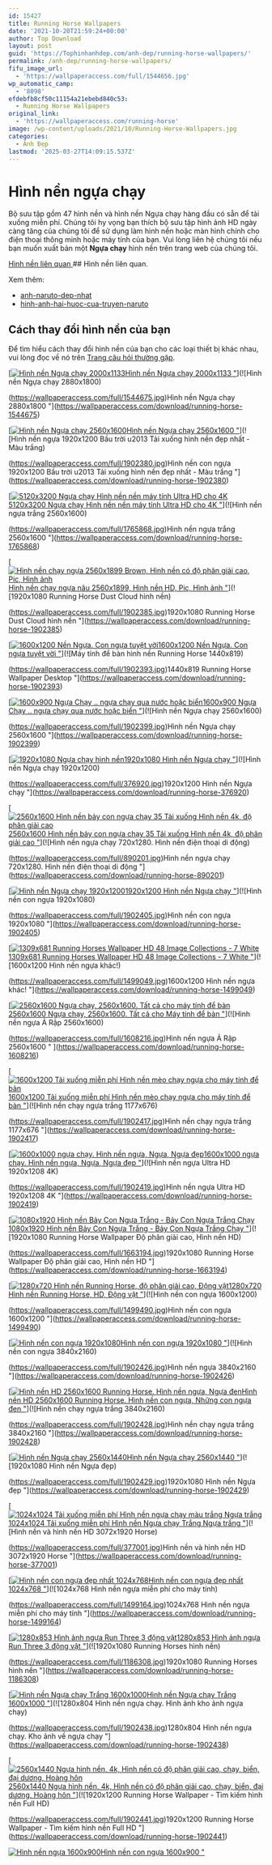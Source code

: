 ```yaml
---
id: 15427
title: Running Horse Wallpapers
date: '2021-10-20T21:59:24+00:00'
author: Top Download
layout: post
guid: 'https://Tophinhanhdep.com/anh-dep/running-horse-wallpapers/'
permalink: /anh-dep/running-horse-wallpapers/
fifu_image_url:
  - 'https://wallpaperaccess.com/full/1544656.jpg'
wp_automatic_camp:
  - '8098'
efdebfb8cf50c11154a21ebebd840c53:
  - Running Horse Wallpapers
original_link:
  - 'https://wallpaperaccess.com/running-horse'
image: /wp-content/uploads/2021/10/Running-Horse-Wallpapers.jpg
categories:
  - Ảnh Đẹp
lastmod: '2025-03-27T14:09:15.537Z'
---
```

# Hình nền ngựa chạy

Bộ sưu tập gồm 47 hình nền và hình nền Ngựa chạy hàng đầu có sẵn để tải xuống miễn phí. Chúng tôi hy vọng bạn thích bộ sưu tập hình ảnh HD ngày càng tăng của chúng tôi để sử dụng làm hình nền hoặc màn hình chính cho điện thoại thông minh hoặc máy tính của bạn. Vui lòng liên hệ chúng tôi nếu bạn muốn xuất bản một **Ngựa chạy** hình nền trên trang web của chúng tôi.

[Hình nền liên quan ](#related) ## Hình nền liên quan.

   
 Xem thêm:

   
- [anh-naruto-dep-nhat](https://tophinhanhdep.com/anh-naruto/anh-naruto-dep-nhat/)
- [hinh-anh-hai-huoc-cua-truyen-naruto](https://tophinhanhdep.com/anh-naruto/hinh-anh-hai-huoc-cua-truyen-naruto/)

## Cách thay đổi hình nền của bạn

Để tìm hiểu cách thay đổi hình nền của bạn cho các loại thiết bị khác nhau, vui lòng đọc về nó trên [Trang câu hỏi thường gặp](https://tophinhanhdep.com/faq/).

  
[[![Hình nền Ngựa chạy 2000x1133](https://wallpaperaccess.com/full/1544656.jpg)Hình nền Ngựa chạy 2000x1133 "](https://wallpaperaccess.com/download/running-horse-1544656)](![Hình nền Ngựa chạy 2880x1800)

(https://wallpaperaccess.com/full/1544675.jpg)Hình nền Ngựa chạy 2880x1800 "](https://wallpaperaccess.com/download/running-horse-1544675)

[[![Hình nền Ngựa chạy 2560x1600](https://wallpaperaccess.com/full/1544662.jpg)Hình nền Ngựa chạy 2560x1600 "](https://wallpaperaccess.com/download/running-horse-1544662)](![Hình nền ngựa 1920x1200 Bầu trời  u2013 Tải xuống hình nền đẹp nhất - Màu trắng)

(https://wallpaperaccess.com/full/1902380.jpg)Hình nền con ngựa 1920x1200 Bầu trời u2013 Tải xuống hình nền đẹp nhất - Màu trắng "](https://wallpaperaccess.com/download/running-horse-1902380)

[[![5120x3200 Ngựa chạy Hình nền nền máy tính Ultra HD cho 4K](https://wallpaperaccess.com/full/376856.jpg)5120x3200 Ngựa chạy Hình nền nền máy tính Ultra HD cho 4K "](https://wallpaperaccess.com/download/running-horse-376856)](![Hình nền ngựa trắng 2560x1600)

(https://wallpaperaccess.com/full/1765868.jpg)Hình nền ngựa trắng 2560x1600 "](https://wallpaperaccess.com/download/running-horse-1765868)

[[![Hình nền chạy ngựa 2560x1899 Brown, Hình nền có độ phân giải cao, Pic, Hình ảnh](https://wallpaperaccess.com/full/1544686.jpg)Hình nền chạy ngựa nâu 2560x1899, Hình nền HD, Pic, Hình ảnh "](https://wallpaperaccess.com/download/running-horse-1544686)](![1920x1080 Running Horse Dust Cloud hình nền)

(https://wallpaperaccess.com/full/1902385.jpg)1920x1080 Running Horse Dust Cloud hình nền "](https://wallpaperaccess.com/download/running-horse-1902385)

[[![1600x1200 Nền Ngựa.  Con ngựa tuyệt vời](https://wallpaperaccess.com/full/1902387.jpg)1600x1200 Nền Ngựa. Con ngựa tuyệt vời "](https://wallpaperaccess.com/download/running-horse-1902387)](![Máy tính để bàn hình nền Running Horse 1440x819)

(https://wallpaperaccess.com/full/1902393.jpg)1440x819 Running Horse Wallpaper Desktop "](https://wallpaperaccess.com/download/running-horse-1902393)

[[![1600x900 Ngựa Chạy .. ngựa chạy qua nước hoặc biển](https://wallpaperaccess.com/full/1902395.jpg)1600x900 Ngựa Chạy .. ngựa chạy qua nước hoặc biển "](https://wallpaperaccess.com/download/running-horse-1902395)](![Hình nền Ngựa chạy 2560x1600)

(https://wallpaperaccess.com/full/1902399.jpg)Hình nền Ngựa chạy 2560x1600 "](https://wallpaperaccess.com/download/running-horse-1902399)

[[![1920x1080 Ngựa chạy hình nền](https://wallpaperaccess.com/full/1544669.jpg)1920x1080 Hình nền Ngựa chạy "](https://wallpaperaccess.com/download/running-horse-1544669)](![Hình nền Ngựa chạy 1920x1200)

(https://wallpaperaccess.com/full/376920.jpg)1920x1200 Hình nền Ngựa chạy "](https://wallpaperaccess.com/download/running-horse-376920)

[[![2560x1600 Hình nền bảy con ngựa chạy 35 Tải xuống Hình nền 4k, độ phân giải cao](https://wallpaperaccess.com/full/1902401.jpg)2560x1600 Hình nền bảy con ngựa chạy 35 Tải xuống Hình nền 4k, độ phân giải cao "](https://wallpaperaccess.com/download/running-horse-1902401)](![Hình nền ngựa chạy 720x1280.  Hình nền điện thoại di động)

(https://wallpaperaccess.com/full/890201.jpg)Hình nền ngựa chạy 720x1280. Hình nền điện thoại di động "](https://wallpaperaccess.com/download/running-horse-890201)

[[![Hình nền Ngựa chạy 1920x1200](https://wallpaperaccess.com/full/1499205.jpg)1920x1200 Hình nền Ngựa chạy "](https://wallpaperaccess.com/download/running-horse-1499205)](![Hình nền con ngựa 1920x1080)

(https://wallpaperaccess.com/full/1902405.jpg)Hình nền con ngựa 1920x1080 "](https://wallpaperaccess.com/download/running-horse-1902405)

[[![1309x681 Running Horses Wallpaper HD 48 Image Collections - 7 White](https://wallpaperaccess.com/full/1902406.jpg)1309x681 Running Horses Wallpaper HD 48 Image Collections - 7 White "](https://wallpaperaccess.com/download/running-horse-1902406)](![1600x1200 Hình nền ngựa khác!)

(https://wallpaperaccess.com/full/1499049.jpg)1600x1200 Hình nền ngựa khác! "](https://wallpaperaccess.com/download/running-horse-1499049)

[[![2560x1600 Ngựa chạy, 2560x1600.  Tất cả cho máy tính để bàn](https://wallpaperaccess.com/full/1902411.jpg)2560x1600 Ngựa chạy, 2560x1600. Tất cả cho Máy tính để bàn "](https://wallpaperaccess.com/download/running-horse-1902411)](![Hình nền ngựa Ả Rập 2560x1600)

(https://wallpaperaccess.com/full/1608216.jpg)Hình nền ngựa Ả Rập 2560x1600 " ](https://wallpaperaccess.com/download/running-horse-1608216)

[[![1600x1200 Tải xuống miễn phí Hình nền mèo chạy ngựa cho máy tính để bàn](https://wallpaperaccess.com/full/1902416.jpg)1600x1200 Tải xuống miễn phí Hình nền mèo chạy ngựa cho máy tính để bàn "](https://wallpaperaccess.com/download/running-horse-1902416)](![Hình nền chạy ngựa trắng 1177x676)

(https://wallpaperaccess.com/full/1902417.jpg)Hình nền chạy ngựa trắng 1177x676 "](https://wallpaperaccess.com/download/running-horse-1902417)

[[![1600x1000 ngựa chạy.  Hình nền ngựa, Ngựa, Ngựa đẹp](https://wallpaperaccess.com/full/1902418.jpg)1600x1000 ngựa chạy. Hình nền ngựa, Ngựa, Ngựa đẹp "](https://wallpaperaccess.com/download/running-horse-1902418)](![Hình nền ngựa Ultra HD 1920x1208 4K)

(https://wallpaperaccess.com/full/1902419.jpg)Hình nền ngựa Ultra HD 1920x1208 4K "](https://wallpaperaccess.com/download/running-horse-1902419)

[[![1080x1920 Hình nền Bảy Con Ngựa Trắng - Bảy Con Ngựa Trắng Chạy](https://wallpaperaccess.com/full/1902420.jpg)1080x1920 Hình nền Bảy Con Ngựa Trắng - Bảy Con Ngựa Trắng Chạy "](https://wallpaperaccess.com/download/running-horse-1902420)](![1920x1080 Running Horse Wallpaper Độ phân giải cao, Hình nền HD)

(https://wallpaperaccess.com/full/1663194.jpg)1920x1080 Running Horse Wallpaper Độ phân giải cao, Hình nền HD "](https://wallpaperaccess.com/download/running-horse-1663194)

[[![1280x720 Hình nền Running Horse, độ phân giải cao, Động vật](https://wallpaperaccess.com/full/1499650.jpg)1280x720 Hình nền Running Horse, HD, Động vật "](https://wallpaperaccess.com/download/running-horse-1499650)](![Hình nền con ngựa 1600x1200)

(https://wallpaperaccess.com/full/1499490.jpg)Hình nền con ngựa 1600x1200 "](https://wallpaperaccess.com/download/running-horse-1499490)

[[![Hình nền con ngựa 1920x1080](https://wallpaperaccess.com/full/1902425.jpg)Hình nền con ngựa 1920x1080 "](https://wallpaperaccess.com/download/running-horse-1902425)](![Hình nền con ngựa 3840x2160)

(https://wallpaperaccess.com/full/1902426.jpg)Hình nền ngựa 3840x2160 "](https://wallpaperaccess.com/download/running-horse-1902426)

[[![Hình nền HD 2560x1600 Running Horse.  Hình nền ngựa, Ngựa đen](https://wallpaperaccess.com/full/1902427.jpg)Hình nền HD 2560x1600 Running Horse. Hình nền con ngựa, Những con ngựa đen "](https://wallpaperaccess.com/download/running-horse-1902427)](![Hình nền chạy ngựa trắng 3840x2160)

(https://wallpaperaccess.com/full/1902428.jpg)Hình nền chạy ngựa trắng 3840x2160 "](https://wallpaperaccess.com/download/running-horse-1902428)

[[![Hình nền Ngựa chạy 2560x1440](https://wallpaperaccess.com/full/1398093.jpg)Hình nền Ngựa chạy 2560x1440 "](https://wallpaperaccess.com/download/running-horse-1398093)](![1920x1080 Hình nền Ngựa đẹp)

(https://wallpaperaccess.com/full/1902429.jpg)1920x1080 Hình nền Ngựa đẹp "](https://wallpaperaccess.com/download/running-horse-1902429)

[[![1024x1024 Tải xuống miễn phí Hình nền ngựa chạy màu trắng Ngựa trắng](https://wallpaperaccess.com/full/1902430.jpg)1024x1024 Tải xuống miễn phí Hình nền Ngựa chạy Trắng Ngựa trắng "](https://wallpaperaccess.com/download/running-horse-1902430)](![Hình nền và hình nền HD 3072x1920 Horse)

(https://wallpaperaccess.com/full/377001.jpg)Hình nền và hình nền HD 3072x1920 Horse "](https://wallpaperaccess.com/download/running-horse-377001)

[[![Hình nền con ngựa đẹp nhất 1024x768](https://wallpaperaccess.com/full/1902432.jpg)Hình nền con ngựa đẹp nhất 1024x768 "](https://wallpaperaccess.com/download/running-horse-1902432)](![1024x768 Hình nền ngựa miễn phí cho máy tính)

(https://wallpaperaccess.com/full/1499164.jpg)1024x768 Hình nền ngựa miễn phí cho máy tính "](https://wallpaperaccess.com/download/running-horse-1499164)

[[![1280x853 Hình ảnh ngựa Run Three 3 động vật](https://wallpaperaccess.com/full/1902435.jpg)1280x853 Hình ảnh ngựa Run Three 3 động vật "](https://wallpaperaccess.com/download/running-horse-1902435)](![1920x1080 Running Horses hình nền)

(https://wallpaperaccess.com/full/1186308.jpg)1920x1080 Running Horses hình nền "](https://wallpaperaccess.com/download/running-horse-1186308)

[[![Hình nền Ngựa chạy Trắng 1600x1000](https://wallpaperaccess.com/full/1902437.jpg)Hình nền Ngựa chạy Trắng 1600x1000 "](https://wallpaperaccess.com/download/running-horse-1902437)](![1280x804 Hình nền ngựa chạy.  Hình ảnh kho ảnh ngựa chạy)

(https://wallpaperaccess.com/full/1902438.jpg)1280x804 Hình nền ngựa chạy. Kho ảnh về ngựa chạy "](https://wallpaperaccess.com/download/running-horse-1902438)

[[![2560x1440 Ngựa hình nền, 4k, Hình nền có độ phân giải cao, chạy, biển, đại dương, Hoàng hôn](https://wallpaperaccess.com/full/951763.jpg)2560x1440 Ngựa hình nền, 4k, Hình nền có độ phân giải cao, chạy, biển, đại dương, Hoàng hôn "](https://wallpaperaccess.com/download/running-horse-951763)](![1920x1200 Running Horse Wallpaper - Tìm kiếm hình nền Full HD)

(https://wallpaperaccess.com/full/1902441.jpg)1920x1200 Running Horse Wallpaper - Tìm kiếm hình nền Full HD "](https://wallpaperaccess.com/download/running-horse-1902441)

[![Hình nền ngựa 1600x900](https://wallpaperaccess.com/full/1902442.jpg)Hình nền con ngựa 1600x900 "](https://wallpaperaccess.com/download/running-horse-1902442)
